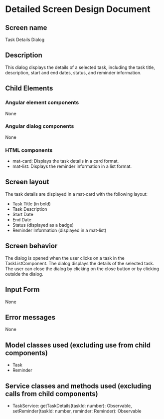# Detailed Screen Design Document
## Screen name
Task Details Dialog
## Description
This dialog displays the details of a selected task, including the task title, description, start and end dates, status, and reminder information.
## Child Elements
### Angular element components
None
### Angular dialog components
None
### HTML components
- mat-card: Displays the task details in a card format.
- mat-list: Displays the reminder information in a list format.
## Screen layout
The task details are displayed in a mat-card with the following layout:
- Task Title (in bold)
- Task Description
- Start Date
- End Date
- Status (displayed as a badge)
- Reminder Information (displayed in a mat-list)
## Screen behavior
The dialog is opened when the user clicks on a task in the TaskListComponent. The dialog displays the details of the selected task. The user can close the dialog by clicking on the close button or by clicking outside the dialog.
## Input Form
None
## Error messages
None
## Model classes used (excluding use from child components)
- Task
- Reminder
## Service classes and methods used (excluding calls from child components)
- TaskService: getTaskDetails(taskId: number): Observable<Task>, setReminder(taskId: number, reminder: Reminder): Observable<Reminder>